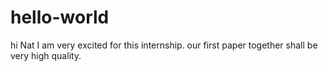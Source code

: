 # hello-world
hi Nat I am very excited for this internship.
our first paper together shall be very high quality.
